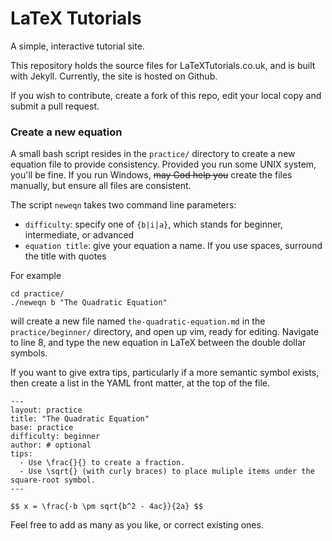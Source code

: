 LaTeX Tutorials
=============

A simple, interactive tutorial site.

This repository holds the source files for LaTeXTutorials.co.uk, and is built with Jekyll. Currently, the site is hosted on Github. 

If you wish to contribute, create a fork of this repo, edit your local copy and submit a pull request. 

### Create a new equation

A small bash script resides in the `practice/` directory to create a new equation file to provide consistency. Provided you run some UNIX system, you'll be fine. If you run Windows, ~~may God help you~~ create the files manually, but ensure all files are consistent.
	
The script `neweqn` takes two command line parameters:

- `difficulty`: specify one of `{b|i|a}`, which stands for beginner, intermediate, or advanced
- `equation title`: give your equation a name. If you use spaces, surround the title with quotes

For example

	cd practice/
	./neweqn b "The Quadratic Equation"
	
will create a new file named `the-quadratic-equation.md` in the `practice/beginner/` directory, and open up vim, ready for editing. Navigate to line 8, and type the new equation in LaTeX between the double dollar symbols.

If you want to give extra tips, particularly if a more semantic symbol exists, then create a list in the YAML front matter, at the top of the file.

	---
	layout: practice
	title: "The Quadratic Equation"
	base: practice
	difficulty: beginner
	author: # optional
	tips:
	  - Use \frac{}{} to create a fraction.
	  - Use \sqrt{} (with curly braces) to place muliple items under the square-root symbol.
	---
	
	$$ x = \frac{-b \pm sqrt{b^2 - 4ac}}{2a} $$
	
Feel free to add as many as you like, or correct existing ones.
